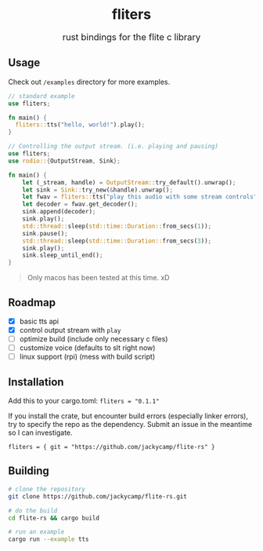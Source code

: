 <div align="center">
    <h1>fliters</h1>
    <p style="font-size: 18px;">rust bindings for the flite c library</p>
</div>

## Usage

Check out `/examples` directory for more examples.

```rust
// standard example
use fliters;

fn main() {
  fliters::tts("hello, world!").play();
}
```

```rust
// Controlling the output stream. (i.e. playing and pausing)
use fliters;
use rodio::{OutputStream, Sink};

fn main() {
    let (_stream, handle) = OutputStream::try_default().unwrap();
    let sink = Sink::try_new(&handle).unwrap();
    let fwav = fliters::tts("play this audio with some stream controls");
    let decoder = fwav.get_decoder();
    sink.append(decoder);
    sink.play();
    std::thread::sleep(std::time::Duration::from_secs(1));
    sink.pause();
    std::thread::sleep(std::time::Duration::from_secs(3));
    sink.play();
    sink.sleep_until_end();
}
```

> Only macos has been tested at this time. xD

## Roadmap

- [x] basic tts api
- [x] control output stream with `play`
- [ ] optimize build (include only necessary c files)
- [ ] customize voice (defaults to slt right now)
- [ ] linux support (rpi) (mess with build script)

## Installation

Add this to your cargo.toml:
`fliters = "0.1.1"`

If you install the crate, but encounter build errors (especially linker errors), try to specify the repo as the dependency. Submit an issue in the meantime so I can investigate.

`fliters = { git = "https://github.com/jackycamp/flite-rs" }`

## Building

```bash
# clone the repository
git clone https://github.com/jackycamp/flite-rs.git

# do the build
cd flite-rs && cargo build

# run an example
cargo run --example tts
```
